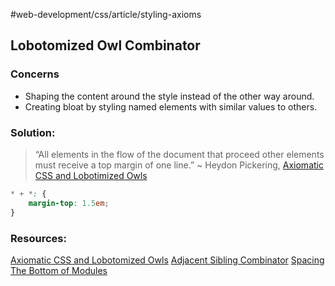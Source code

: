 #web-development/css/article/styling-axioms

## Lobotomized Owl Combinator

### Concerns

- Shaping the content around the style instead of the other way around.
- Creating bloat by styling named elements with similar values to others.

### Solution:


> “All elements in the flow of the document that proceed other elements must receive a top margin of one line.”
> ~ Heydon Pickering, [Axiomatic CSS and Lobotimized Owls](https://alistapart.com/article/axiomatic-css-and-lobotomized-owls/)

```css
* + *: {
	margin-top: 1.5em;
}
```

### Resources:
[Axiomatic CSS and Lobotomized Owls](https://alistapart.com/article/axiomatic-css-and-lobotomized-owls/#section8)
[Adjacent Sibling Combinator](https://developer.mozilla.org/en-US/docs/Web/CSS/Adjacent_sibling_combinator)
[Spacing The Bottom of Modules](https://css-tricks.com/spacing-the-bottom-of-modules/)
